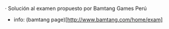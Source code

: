 · Solución al examen propuesto por Bamtang Games Perú

+ info: (bamtang page)[http://www.bamtang.com/home/exam]

